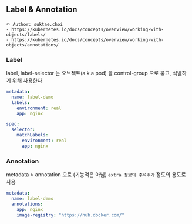 ## Label & Annotation

```
ㅁ Author: suktae.choi
- https://kubernetes.io/docs/concepts/overview/working-with-objects/labels/
- https://kubernetes.io/docs/concepts/overview/working-with-objects/annotations/
```

### Label
label, label-selector 는 오브젝트(a.k.a pod) 을 control-group 으로 묶고, 식별하기 위해 사용한다

```yaml
metadata:
  name: label-demo
  labels:
    environment: real
    app: nginx
```

```yaml
spec:
  selector:
    matchLabels:
      environment: real
      app: nginx
```

### Annotation
metadata > annotation 으로 (기능적은 아님) `extra 정보의 주석추가` 정도의 용도로 사용

```yaml
metadata:
  name: label-demo
  annotations:
    app: nginx
    image-registry: "https://hub.docker.com/"
```